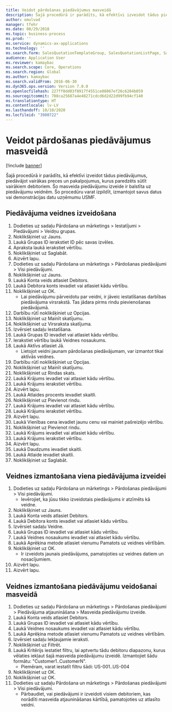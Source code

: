 ```yaml
---
title: Veidot pārdošanas piedāvājumus masveidā
description: Šajā procedūrā ir parādīts, kā efektīvi izveidot tādus piedāvājumus, piedāvājot vairākas preces un pakalpojumus, kurus paredzēts sūtīt vairākiem debitoriem.
author: omulvad
manager: tfehr
ms.date: 08/29/2018
ms.topic: business-process
ms.prod: ''
ms.service: dynamics-ax-applications
ms.technology: ''
ms.search.form: SalesQuotationTemplateGroup, SalesQuotationListPage, SalesCreateQuotation, SalesQuotationTable, SysQueryForm, SalesQuickQuote
audience: Application User
ms.reviewer: kamaybac
ms.search.scope: Core, Operations
ms.search.region: Global
ms.author: kamaybac
ms.search.validFrom: 2016-06-30
ms.dyn365.ops.version: Version 7.0.0
ms.openlocfilehash: 227ff0dd03f8917f4551ce08067ef26c6204b059
ms.sourcegitcommit: 708ca25687a4e48271cdcd6d2d22d99fb94cf140
ms.translationtype: HT
ms.contentlocale: lv-LV
ms.lasthandoff: 10/10/2020
ms.locfileid: "3980722"
---
```

# <a name="mass-create-sales-quotations"></a>Veidot pārdošanas piedāvājumus masveidā

[!include [banner](../../includes/banner.md)]

Šajā procedūrā ir parādīts, kā efektīvi izveidot tādus piedāvājumus, piedāvājot vairākas preces un pakalpojumus, kurus paredzēts sūtīt vairākiem debitoriem. Šo masveida piedāvājumu izveide ir balstīta uz piedāvājumu veidnēm. Šo procedūru varat izpildīt, izmantojot savus datus vai demonstrācijas datu uzņēmumu USMF.


## <a name="create-a-quotation-template"></a>Piedāvājuma veidnes izveidošana
1. Dodieties uz sadaļu Pārdošana un mārketings > Iestatījumi > Piedāvājumi > Veidņu grupas.
2. Noklikšķiniet uz Jauns.
3. Laukā Grupas ID ierakstiet ID pēc savas izvēles.
4. Apraksta laukā ierakstiet vērtību.
5. Noklikšķiniet uz Saglabāt.
6. Aizvērt lapu.
7. Dodieties uz sadaļu Pārdošana un mārketings > Pārdošanas piedāvājumi > Visi piedāvājumi.
8. Noklikšķiniet uz Jauns.
9. Laukā Konta veids atlasiet Debitors.
10. Laukā Debitora konts ievadiet vai atlasiet kādu vērtību.
11. Noklikšķiniet uz OK.
    * Lai piedāvājumu pārveidotu par veidni, ir jāveic iestatīšanas darbības piedāvājuma virsrakstā. Tas jādara pirms rindu pievienošanas piedāvājumā.   
12. Darbību rūtī noklikšķiniet uz Opcijas.
13. Noklikšķiniet uz Mainīt skatījumu.
14. Noklikšķiniet uz Virsraksta skatījuma.
15. Izvērsiet sadaļu Iestatīšana.
16. Laukā Grupas ID ievadiet vai atlasiet kādu vērtību.
17. Ierakstiet vērtību laukā Veidnes nosaukums.
18. Laukā Aktīvs atlasiet Jā.
    * Lietojot veidni jaunam pārdošanas piedāvājumam, var izmantot tikai aktīvās veidnes.  
19. Darbību rūtī noklikšķiniet uz Opcijas.
20. Noklikšķiniet uz Mainīt skatījumu.
21. Noklikšķiniet uz Rindas skats.
22. Laukā Krājums ievadiet vai atlasiet kādu vērtību.
23. Laukā Krājums ierakstiet vērtību.
24. Aizvērt lapu.
25. Laukā Atlaides procents ievadiet skaitli.
26. Noklikšķiniet uz Pievienot rindu.
27. Laukā Krājums ievadiet vai atlasiet kādu vērtību.
28. Laukā Krājums ierakstiet vērtību.
29. Aizvērt lapu.
30. Laukā Vienības cena ievadiet jaunu cenu vai mainiet pašreizējo vērtību.
31. Noklikšķiniet uz Pievienot rindu.
32. Laukā Krājums ievadiet vai atlasiet kādu vērtību.
33. Laukā Krājums ierakstiet vērtību.
34. Aizvērt lapu.
35. Laukā Daudzums ievadiet skaitli.
36. Laukā Atlaide ievadiet skaitli.
37. Noklikšķiniet uz Saglabāt.

## <a name="apply-the-template-to-create-a-single-quotation"></a>Veidnes izmantošana viena piedāvājuma izveidei
1. Dodieties uz sadaļu Pārdošana un mārketings > Pārdošanas piedāvājumi > Visi piedāvājumi.
    * Ievērojiet, ka jūsu tikko izveidotais piedāvājums ir atzīmēts kā veidne.  
2. Noklikšķiniet uz Jauns.
3. Laukā Konta veids atlasiet Debitors.
4. Laukā Debitora konts ievadiet vai atlasiet kādu vērtību.
5. Izvērsiet sadaļu Veidne.
6. Laukā Grupas ID ievadiet vai atlasiet kādu vērtību.
7. Laukā Veidnes nosaukums ievadiet vai atlasiet kādu vērtību.
8. Laukā Aprēķina metode atlasiet vienumu Pamatots uz veidnes vērtībām.
9. Noklikšķiniet uz OK.
    * Ir izveidots jaunais piedāvājums, pamatojoties uz veidnes datiem un nosacījumiem.  
10. Aizvērt lapu.
11. Aizvērt lapu.

## <a name="apply-the-template-to-mass-create-quotations"></a>Veidnes izmantošana piedāvājumu veidošanai masveidā
1. Dodieties uz sadaļu Pārdošana un mārketings > Pārdošanas piedāvājumi > Piedāvājuma atjaunināšana > Masveida piedāvājumu izveide.
2. Laukā Konta veids atlasiet Debitors.
3. Laukā Grupas ID ievadiet vai atlasiet kādu vērtību.
4. Laukā Veidnes nosaukums ievadiet vai atlasiet kādu vērtību.
5. Laukā Aprēķina metode atlasiet vienumu Pamatots uz veidnes vērtībām.
6. Izvērsiet sadaļu Iekļaujamie ieraksti.
7. Noklikšķiniet uz Filtrēt.
8. Laukā Kritērijs iestatiet filtru, lai aptvertu tādu debitoru diapazonu, kurus vēlaties iekļaut šajā masveida piedāvājumu izveidē. Izmantojiet šādu formātu: "Customer1..CustomerN".
    * Piemēram, varat iestatīt filtru šādi: US-001..US-004  
9. Noklikšķiniet uz OK.
10. Noklikšķiniet uz OK.
11. Dodieties uz sadaļu Pārdošana un mārketings > Pārdošanas piedāvājumi > Visi piedāvājumi.
    * Pārbaudiet, vai piedāvājumi ir izveidoti visiem debitoriem, kas norādīti masveida atjaunināšanas kārtībā, pamatojoties uz atlasīto veidni.  

